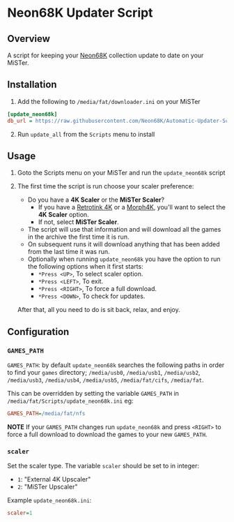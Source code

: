 # Neon68K Updater Script

## Overview

A script for keeping your [Neon68K](https://neon68k.com/) collection update to
date on your MiSTer.

## Installation

1. Add the following to `/media/fat/downloader.ini` on your MiSTer

```ini
[update_neon68k]
db_url = https://raw.githubusercontent.com/Neon68K/Automatic-Updater-Script/db/db.json.zip
```

2. Run `update_all` from the `Scripts` menu to install

## Usage

1. Goto the Scripts menu on your MiSTer and run the `update_neon68k` script
2. The first time the script is run choose your scaler preference:
   - Do you have a **4K Scaler** or the **MiSTer Scaler**?
       - If you have a [Retrotink 4K](https://consolemods.org/wiki/AV:RetroTINK-4K)
         or a [Morph4K](https://junkerhq.net/xrgb/index.php?title=Morph_4k),
         you'll want to select the **4K Scaler** option.
       - If not, select **MiSTer Scaler**.
   - The script will use that information and will download all the games in the
     archive the first time it is run.
   - On subsequent runs it will download anything that has been added from the
     last time it was run.
   - Optionally when running `update_neon68k` you have the option to run the following
     options when it first starts:
     - `*Press <UP>`,    To select scaler option.
     - `*Press <LEFT>`,  To exit.
     - `*Press <RIGHT>`, To force a full download.
     - `*Press <DOWN>`,  To check for updates.

   After that, all you need to do is sit back, relax, and enjoy.

## Configuration

### `GAMES_PATH`

`GAMES_PATH`: by default `update_neon68k` searches the following paths in order
to find your `games` directory; `/media/usb0`, `/media/usb1`, `/media/usb2`,
`/media/usb3`, `/media/usb4`, `/media/usb5`, `/media/fat/cifs`, `/media/fat`.

This can be overridden by setting the variable `GAMES_PATH` in `/media/fat/Scripts/update_neon68k.ini`
eg:

```ini
GAMES_PATH=/media/fat/nfs
```

**NOTE** If your `GAMES_PATH` changes run `update_neon68k` and press `<RIGHT>`
to force a full download to download the games to your new `GAMES_PATH`.

### `scaler`

Set the scaler type. The variable `scaler` should be set to in integer:

- `1`: "External 4K Upscaler"
- `2`: "MiSTer Upscaler"

Example `update_neon68k.ini`:

```ini
scaler=1
```
